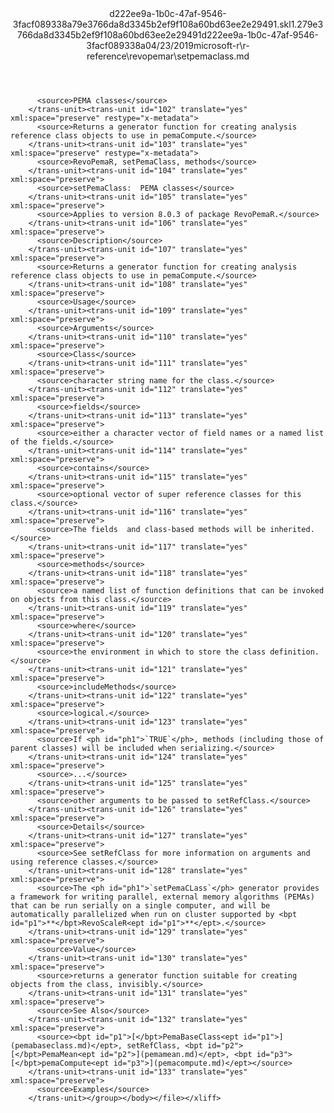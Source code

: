 <?xml version="1.0"?><xliff version="1.2" xmlns="urn:oasis:names:tc:xliff:document:1.2" xmlns:xsi="http://www.w3.org/2001/XMLSchema-instance" xsi:schemaLocation="urn:oasis:names:tc:xliff:document:1.2 xliff-core-1.2-transitional.xsd"><file datatype="xml" original="setpemaclass.md" source-language="en-US" target-language="en-US"><header><tool tool-id="mdxliff" tool-name="mdxliff" tool-version="1.0-1931010" tool-company="Microsoft" /><xliffext:skl_file_name xmlns:xliffext="urn:microsoft:content:schema:xliffextensions">d222ee9a-1b0c-47af-9546-3facf089338a79e3766da8d3345b2ef9f108a60bd63ee2e29491.skl</xliffext:skl_file_name><xliffext:version xmlns:xliffext="urn:microsoft:content:schema:xliffextensions">1.2</xliffext:version><xliffext:ms.openlocfilehash xmlns:xliffext="urn:microsoft:content:schema:xliffextensions">79e3766da8d3345b2ef9f108a60bd63ee2e29491</xliffext:ms.openlocfilehash><xliffext:ms.sourcegitcommit xmlns:xliffext="urn:microsoft:content:schema:xliffextensions">d222ee9a-1b0c-47af-9546-3facf089338a</xliffext:ms.sourcegitcommit><xliffext:ms.lasthandoff xmlns:xliffext="urn:microsoft:content:schema:xliffextensions">04/23/2019</xliffext:ms.lasthandoff><xliffext:ms.openlocfilepath xmlns:xliffext="urn:microsoft:content:schema:xliffextensions">microsoft-r\r-reference\revopemar\setpemaclass.md</xliffext:ms.openlocfilepath></header><body><group id="content" extype="content"><trans-unit id="101" translate="yes" xml:space="preserve" restype="x-metadata">
          <source>PEMA classes</source>
        </trans-unit><trans-unit id="102" translate="yes" xml:space="preserve" restype="x-metadata">
          <source>Returns a generator function for creating analysis reference class objects to use in pemaCompute.</source>
        </trans-unit><trans-unit id="103" translate="yes" xml:space="preserve" restype="x-metadata">
          <source>RevoPemaR, setPemaClass, methods</source>
        </trans-unit><trans-unit id="104" translate="yes" xml:space="preserve">
          <source>setPemaClass:  PEMA classes</source>
        </trans-unit><trans-unit id="105" translate="yes" xml:space="preserve">
          <source>Applies to version 8.0.3 of package RevoPemaR.</source>
        </trans-unit><trans-unit id="106" translate="yes" xml:space="preserve">
          <source>Description</source>
        </trans-unit><trans-unit id="107" translate="yes" xml:space="preserve">
          <source>Returns a generator function for creating analysis reference class objects to use in pemaCompute.</source>
        </trans-unit><trans-unit id="108" translate="yes" xml:space="preserve">
          <source>Usage</source>
        </trans-unit><trans-unit id="109" translate="yes" xml:space="preserve">
          <source>Arguments</source>
        </trans-unit><trans-unit id="110" translate="yes" xml:space="preserve">
          <source>Class</source>
        </trans-unit><trans-unit id="111" translate="yes" xml:space="preserve">
          <source>character string name for the class.</source>
        </trans-unit><trans-unit id="112" translate="yes" xml:space="preserve">
          <source>fields</source>
        </trans-unit><trans-unit id="113" translate="yes" xml:space="preserve">
          <source>either a character vector of field names or a named list of the fields.</source>
        </trans-unit><trans-unit id="114" translate="yes" xml:space="preserve">
          <source>contains</source>
        </trans-unit><trans-unit id="115" translate="yes" xml:space="preserve">
          <source>optional vector of super reference classes for this class.</source>
        </trans-unit><trans-unit id="116" translate="yes" xml:space="preserve">
          <source>The fields  and class-based methods will be inherited.</source>
        </trans-unit><trans-unit id="117" translate="yes" xml:space="preserve">
          <source>methods</source>
        </trans-unit><trans-unit id="118" translate="yes" xml:space="preserve">
          <source>a named list of function definitions that can be invoked on objects from this class.</source>
        </trans-unit><trans-unit id="119" translate="yes" xml:space="preserve">
          <source>where</source>
        </trans-unit><trans-unit id="120" translate="yes" xml:space="preserve">
          <source>the environment in which to store the class definition.</source>
        </trans-unit><trans-unit id="121" translate="yes" xml:space="preserve">
          <source>includeMethods</source>
        </trans-unit><trans-unit id="122" translate="yes" xml:space="preserve">
          <source>logical.</source>
        </trans-unit><trans-unit id="123" translate="yes" xml:space="preserve">
          <source>If <ph id="ph1">`TRUE`</ph>, methods (including those of parent classes) will be included when serializing.</source>
        </trans-unit><trans-unit id="124" translate="yes" xml:space="preserve">
          <source>...</source>
        </trans-unit><trans-unit id="125" translate="yes" xml:space="preserve">
          <source>other arguments to be passed to setRefClass.</source>
        </trans-unit><trans-unit id="126" translate="yes" xml:space="preserve">
          <source>Details</source>
        </trans-unit><trans-unit id="127" translate="yes" xml:space="preserve">
          <source>See setRefClass for more information on arguments and using reference classes.</source>
        </trans-unit><trans-unit id="128" translate="yes" xml:space="preserve">
          <source>The <ph id="ph1">`setPemaCLass`</ph> generator provides a framework for writing parallel, external memory algorithms (PEMAs) that can be run serially on a single computer, and will be automatically parallelized when run on cluster supported by <bpt id="p1">**</bpt>RevoScaleR<ept id="p1">**</ept>.</source>
        </trans-unit><trans-unit id="129" translate="yes" xml:space="preserve">
          <source>Value</source>
        </trans-unit><trans-unit id="130" translate="yes" xml:space="preserve">
          <source>returns a generator function suitable for creating objects from the class, invisibly.</source>
        </trans-unit><trans-unit id="131" translate="yes" xml:space="preserve">
          <source>See Also</source>
        </trans-unit><trans-unit id="132" translate="yes" xml:space="preserve">
          <source><bpt id="p1">[</bpt>PemaBaseClass<ept id="p1">](pemabaseclass.md)</ept>, setRefClass, <bpt id="p2">[</bpt>PemaMean<ept id="p2">](pemamean.md)</ept>, <bpt id="p3">[</bpt>pemaCompute<ept id="p3">](pemacompute.md)</ept></source>
        </trans-unit><trans-unit id="133" translate="yes" xml:space="preserve">
          <source>Examples</source>
        </trans-unit></group></body></file></xliff>
